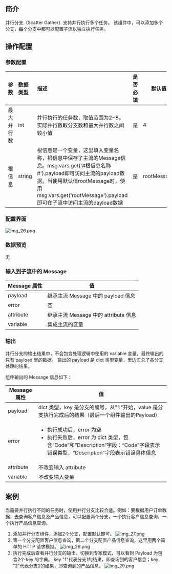## 简介
并行分支（Scatter Gather）支持并行执行多个任务。 该组件中，可以添加多个分支，每个分支中都可以配置子流以独立执行任务。

## 操作配置

### 参数配置

| 参数    | 数据类型   | 描述                                                                                                                                                                 | 是否必填 | 默认值         |
|:------|:-------|:-------------------------------------------------------------------------------------------------------------------------------------------------------------------|:-----|-------------|
| 最大并行数 | int    | 并行执行的任务数，取值范围为2~8。实际并行数取分支数和最大并行数之间较小值                                                                                                                             | 是    | 4           |
| 根信息   | string | 根信息是一个变量，这里填入变量名称，根信息中保存了主流的Message信息。msg.vars.get('#根信息名称#').payload即可访问主流的payload数据。当使用默认值rootMessage时，使用msg.vars.get('rootMessage').payload即可在子流中访问主流的payload数据 | 是    | rootMessage |

### 配置界面

![img_26.png](https://staticintl.cloudcachetci.com/yehe/backend-news/x7LA189_1.png)

### 数据预览
无

### 输入到子流中的 Message

| Message 属性 | 值                        |
|-----------|--------------------------|
| payload   | 继承主流 Message 中的 payload 信息   |
| error     | 空                        |
| attribute | 继承主流 Message 中的 attribute 信息 |
| variable  | 集成主流的变量                  |

### 输出

并行分支的输出结果中，不会包含处理逻辑中使用的 variable 变量，最终输出的只有 payload 里的数据。
输出的 payload 是 dict 类型变量，里边汇总了各分支处理的结果。

组件输出的 Message 信息如下：

| Message 属性 | 值                                                                                                |
|-----------|--------------------------------------------------------------------------------------------------|
| payload   | dict 类型，key 是分支的编号，从"1"开始，value 是分支执行完成后的结果（最后一个组件输出的Payload）                                       |
| error     | <ul><li>执行成功后，error 为空</li><li>执行失败后，error 为 dict 类型，包含“Code”和“Description”字段：“Code”字段表示错误类型，“Description”字段表示错误具体信息</li></ul> |
| attribute | 不改变输入 attribute                                                                                   |
| variable  | 不改变输入变量                                                                                          |

## 案例

当需要并行执行不同的任务时，使用并行分支比较合适。例如：要根据用户订单数据，去查询客户信息及产品信息，可以配置两个分支，一个执行客户信息查询，一个执行产品信息查询。

1. 添加并行分支组件，添加2个分支，配置默认即可。
   ![img_27.png](https://staticintl.cloudcachetci.com/yehe/backend-news/sp4z141_2.png)
2. 第一个分支配置客户信息查询，第二个分支配置产品信息查询，这里用两个简单的 HTTP 请求模拟。
   ![img_28.png](https://staticintl.cloudcachetci.com/yehe/backend-news/gnTD229_3.png)
3. 执行完成后查看并行分支的输出，切换到专家模式，可以看到 Payload 为包含2个 key 的字典。
key "1"代表分支1的结果，即查询到的客户信息；key "2"代表分支2的结果，即查询到的产品信息。
   ![img_29.png](https://staticintl.cloudcachetci.com/yehe/backend-news/3TPw406_4.png)
